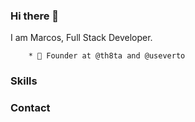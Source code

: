 ### Hi there 👋

 I am Marcos, Full Stack Developer.

        * 🧭 Founder at @th8ta and @useverto


### Skills

### Contact
